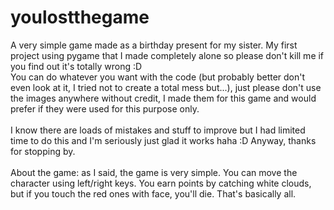 # youlostthegame

A very simple game made as a birthday present for my sister. My first project using pygame that I made completely alone so please don't kill me if you find out it's totally wrong :D
 </br> You can do whatever you want with the code (but probably better don't even look at it, I tried not to create a total mess but...), just please don't use the images anywhere without credit, I made them for this game and would prefer if they were used for this purpose only.</br>
</br>
I know there are loads of mistakes and stuff to improve but I had limited time to do this and I'm seriously just glad it works haha :D Anyway, thanks for stopping by.</br></br>
About the game: as I said, the game is very simple. You can move the character using left/right keys. You earn points by catching white clouds, but if you touch the red ones with face, you'll die. That's basically all. 
